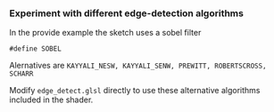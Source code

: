 ### Experiment with different edge-detection algorithms
In the provide example the sketch uses a sobel filter

`#define SOBEL`

Alernatives are `KAYYALI_NESW, KAYYALI_SENW, PREWITT, ROBERTSCROSS, SCHARR`

Modify `edge_detect.glsl` directly to use these alternative algorithms included in the shader.
